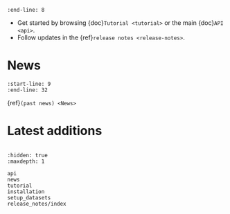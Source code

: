 ```{include} ../../biotranslator/README.md
:end-line: 8
```

* Get started by browsing {doc}`Tutorial <tutorial>` or the main {doc}`API <api>`.
* Follow updates in the {ref}`release notes <release-notes>`.

# News

```{include} news.md
:start-line: 9
:end-line: 32
```

{ref}`(past news) <News>`

# Latest additions

```{include} release_notes/release_latest.md
```

```{toctree}
:hidden: true
:maxdepth: 1

api
news
tutorial
installation
setup_datasets
release_notes/index
```

[github]: https://github.com/ywzhao2002/biotranslator
